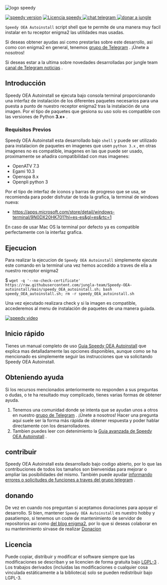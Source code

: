 ![logo speedy](https://jungle-team.com/wp-content/uploads/2023/03/speedy_logo.png)

[![speedy version](1.5)](https://jungle-team.com/speedy-oea-autoinstall-andale-andale-andale-yiiija/) [   ![Licencia speedy](https://jungle-team.com/wp-content/uploads/2023/03/licence.png)
](https://github.com/jungla-team/Speedy-OEA-autoinstall/blob/main/LICENSE) [![chat telegram](https://jungle-team.com/wp-content/uploads/2023/03/telegram.png)
](https://t.me/joinchat/R_MzlCWf4Kahgb5G) [![donar a jungle](https://jungle-team.com/wp-content/uploads/2023/03/donate.png)
](https://paypal.me/jungleteam)

 `Speedy OEA Autoinstall` script shell que te permite de una manera muy facil instalar en tu receptor enigma2 las utilidades mas usadas.

Si deseas obtener ayudas asi como prestarlas sobre este desarrollo, asi como con enigma2 en general, tenemos  [grupo de Telegram](https://telegram.me/pythontelegrambotgroup) . ¡Únete a nosotros!

Si deseas estar a la ultima sobre novedades desarrolladas por jungle team [canal de Telegram noticias](https://telegram.me/pythontelegrambotchannel) .

## [](jungle-team#introduction)Introducción

Speedy OEA Autoinstall se ejecuta bajo consola terminal proporcionando una interfaz de instalación de los diferentes paquetes necesarios para una puesta a punto de nuestro receptor enigma2 tras la instalación de una imagen. Por el tipo de paquetes que gesiona su uso solo es  compatible con las versiones de Python **3.x+** .

### [](https://github.com/python-telegram-bot/python-telegram-bot#note)Requisitos Previos

Speedy OEA Autoinstall esta desarrollado bajo  `shell` y puede ser utilizado para instalacion de paquetes en imagenes que usen `python 3.x` , en otras imagenes no es compatible, imagenes en las que puede ser usado, proximamente se añadira compatibilidad con mas imagenes:

 - OpenATV 7.3
 - Egami 10.3
 - Openspa 8.x
 - Openpli python 3

Por el tipo de interfaz de iconos y barras de progreso que se usa, se recomienda para poder disfrutar de toda la grafica, la terminal de windows nueva:

 - https://apps.microsoft.com/store/detail/windows-terminal/9N0DX20HK701?hl=es-es&gl=es&rtc=1

En caso de usar Mac OS la terminal por defecto ya es compatible perfectamente con la interfaz grafica.

## [](jungleteam#instalando)Ejecucion

Para realizar la ejecucion de  `Speedy OEA Autoinstall` simplemente ejecute este comando en la terminal una vez hemos accedido a traves de ella a nuestro receptor enigma2

$ `wget -q '--no-check-certificate' https://raw.githubusercontent.com/jungla-team/Speedy-OEA-autoinstall/main/speedy_OEA_autoinstall.sh; bash speedy_OEA_autoinstall.sh; rm -r speedy_OEA_autoinstall.sh`

Una vez ejecutado realizara check y si la imagen es compatible, accederemos al menu de instalación de paquetes de una manera guiada.

[![speedy video](https://jungle-team.com/wp-content/uploads/2023/03/video.png)](https://videos.files.wordpress.com/bsboDDpD/speedy_oea_video.mp4)

## Inicio rápido

Tienes un manual completo de uso [Guia Speedy OEA Autoinstall](https://jungle-team.com/speedy-oea-autoinstall-andale-andale-andale-yiiija/) que explica mas detalladamente las opciones disponibles, aunque como se ha mencionado es simplemente seguir las instrucciones que va solicitando Speedy OEA Autoinstall.


## Obteniendo ayuda

Si los recursos mencionados anteriormente no responden a sus preguntas o dudas,  o te ha resultado muy complicado, tienes varias formas de obtener ayuda.

1.  Tenemos una comunidad donde se intenta que se ayudan unos a otros en nuestro [grupo de Telegram](https://t.me/joinchat/R_MzlCWf4Kahgb5G) . ¡Únete a nosotros! Hacer una pregunta aquí suele ser la forma más rápida de obtener respuesta y poder hablar directamente con los desarrolladores.
2.  Tambien puedes leer con detenimiento la [Guia avanzada de Speedy OEA Autoinstall]([https://jungle-team.com/](https://jungle-team.com/speedy-oea-autoinstall-andale-andale-andale-yiiija/)https://jungle-team.com/speedy-oea-autoinstall-andale-andale-andale-yiiija/) .

## contribuir

Speedy OEA Autoinstall esta desarrollado bajo codigo abierto, por lo que las contribuciones de todos los tamaños son bienvenidas para mejorar o ampliar las posibilidades del mismo. También puede ayudar [informando errores o solicitudes de funciones a traves del grupo telegram](https://t.me/joinchat/R_MzlCWf4Kahgb5G) .

## [](jungleteam#donating)donando

De vez en cuando nos preguntan si aceptamos donaciones para apoyar el desarrollo. Si bien, mantener `Speedy OEA Autoinstall`  es nuestro hobby y  pasatiempo, si tenemos un coste de mantenimiento de servidor de repositorios asi como [del blog enigma2](https://jungle-team.com/), por lo que si deseas colaborar en su mantenimiento sirvase de realizar [Donacion](https://paypal.me/jungleteam)

## [](Speedy#license)Licencia

Puede copiar, distribuir y modificar el software siempre que las modificaciones se describan y se licencien de forma gratuita bajo [LGPL-3](https://www.gnu.org/licenses/lgpl-3.0.html) . Los trabajos derivados (incluidas las modificaciones o cualquier cosa vinculada estáticamente a la biblioteca) solo se pueden redistribuir bajo LGPL-3.
